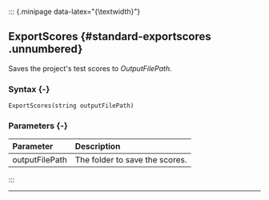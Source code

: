 ::: {.minipage data-latex="{\textwidth}"}
## ExportScores {#standard-exportscores .unnumbered}

Saves the project's test scores to *OutputFilePath*.

### Syntax {-}

```{sql}
ExportScores(string outputFilePath)
```

### Parameters {-}

**Parameter** | **Description**
| :-- | :-- |
outputFilePath | The folder to save the scores.
:::

***
